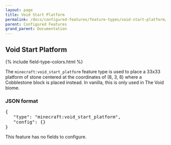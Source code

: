 ```yaml
---
layout: page
title: Void Start Platform
permalink: /docs/configured-features/feature-types/void-start-platform/
parent: Configured Features
grand_parent: Documentation
---
```


## Void Start Platform

<head>
    {% include field-type-colors.html %}
</head>

The `minecraft:void_start_platform` feature type is used to place a 33x33 platform of stone centered at the coordinates of (8, 3, 8) where a Cobblestone block is placed instead. In vanilla, this is only used in The Void biome.

### JSON format

<pre>
{
   "type": "minecraft:void_start_platform",
   "config": {}
}
</pre>

This feature has no fields to configure.